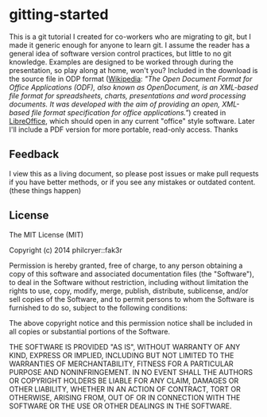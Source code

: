 gitting-started
===============
This is a git tutorial I created for co-workers who are migrating to git, but I made it generic enough for anyone to learn git. I assume the reader has a general idea of software version control practices, but little to no git knowledge. Examples are designed to be worked through during the presentation, so play along at home, won't you? Included in the download is the source file in ODP format ([Wikipedia](https://en.wikipedia.org/wiki/OpenDocument): _"The Open Document Format for Office Applications (ODF), also known as OpenDocument, is an XML-based file format for spreadsheets, charts, presentations and word processing documents. It was developed with the aim of providing an open, XML-based file format specification for office applications."_) created in [LibreOffice](https://www.libreoffice.org/), which should open in any current "office" style software. Later I'll include a PDF version for more portable, read-only access. Thanks


## Feedback
I view this as a living document, so please post issues or make pull requests if you have better methods, or if you see any mistakes or outdated content. (these things happen)

## License
The MIT License (MIT)

Copyright (c) 2014 philcryer::fak3r

Permission is hereby granted, free of charge, to any person obtaining a copy
of this software and associated documentation files (the "Software"), to deal
in the Software without restriction, including without limitation the rights
to use, copy, modify, merge, publish, distribute, sublicense, and/or sell
copies of the Software, and to permit persons to whom the Software is
furnished to do so, subject to the following conditions:

The above copyright notice and this permission notice shall be included in all
copies or substantial portions of the Software.

THE SOFTWARE IS PROVIDED "AS IS", WITHOUT WARRANTY OF ANY KIND, EXPRESS OR
IMPLIED, INCLUDING BUT NOT LIMITED TO THE WARRANTIES OF MERCHANTABILITY,
FITNESS FOR A PARTICULAR PURPOSE AND NONINFRINGEMENT. IN NO EVENT SHALL THE
AUTHORS OR COPYRIGHT HOLDERS BE LIABLE FOR ANY CLAIM, DAMAGES OR OTHER
LIABILITY, WHETHER IN AN ACTION OF CONTRACT, TORT OR OTHERWISE, ARISING FROM,
OUT OF OR IN CONNECTION WITH THE SOFTWARE OR THE USE OR OTHER DEALINGS IN THE
SOFTWARE.
